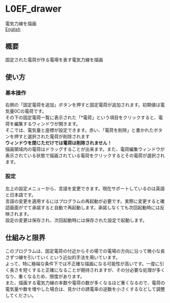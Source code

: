# L0EF_drawer  
電気力線を描画  
[English](./README.md)
## 概要  
固定された電荷が作る電場を表す電気力線を描画  
## 使い方  
### 基本操作
右側の「固定電荷を追加」ボタンを押すと固定電荷が追加されます。初期値は電気量0Cの電荷です。  
その下の固定電荷一覧に表示された「*電荷」という項目をクリックすると、電荷を編集するウィンドウが開きます。  
そこでは、電気量と座標が設定できます。赤い、「電荷を削除」と書かれたボタンを押すと選択された電荷が削除されます  
**ウィンドウを閉じただけでは電荷は削除されません！**  
描画領域内の電荷はドラッグすることが出来ます。また、電荷編集ウィンドウが表示されている状態で描画されている電荷をクリックするとその電荷が選択されます。  
### 設定  
左上の設定メニューから、言語を変更できます。現在サポートしているのは英語と日本語です。  
言語の変更を適用するにはプログラムの再起動が必要です。実際に変更すると確認画面がでて承諾すると自動で再起動します。承諾しなくても次回起動時には反映されます。  
設定の変更は保存され、次回起動時には保存された設定で起動します。  
## 仕組みと限界 
このプログラムは、固定電荷の付近からその場での電場の方向に沿って微小な長さずつ線を引いていくという近似的手法を用いています。  
よって、特に極端な条件下では不正確な描画になる可能性が高いです。一度に引く長さを短くすると正確になることが期待されますが、その分必要な処理が多くなり、重くなるため、限度があります。  
また、描画する電気力線の本数や電荷の数が多くなるほど重くなるので、電荷の電気量や数を増やした場合は、見かけの誘電率の逆数を小さくするなどして調整してください。
